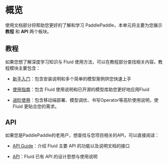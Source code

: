 # 概览

使用文档部分将帮助您更好的了解和学习 PaddlePaddle，本单元将主要为您展示 **教程** 和 **API** 两个板块。


## 教程

如果您想了解深度学习知识与 Fluid 使用方法，可以在教程部分查找相关内容。教程模块主要包含：

- [新手入门](beginners_guide/index.html)：包含安装说明和多个简单的模型案例供您快速上手

- [使用指南](user_guides/index.html)：包含 Fluid 使用说明和已开源的模型库助您更好地应用Fluid

- [进阶使用](advanced_usage/index.html)：包含移动端部署、模型调优、书写Operator等高阶使用说明，使 Fluid 更贴合您的需求。
 
 
## API

如果您是PaddlePaddle的老用户，想查找与您项目相关的API，可以直接阅读：

- [API Guide](api/api_guides/index.html)：介绍 Fluid 主要 API 的功能以及说明文档的接口


- [API](api/index.html)：Fluid 已有 API 的设计思想与使用说明

